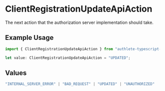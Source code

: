 # ClientRegistrationUpdateApiAction

The next action that the authorization server implementation should take.


## Example Usage

```typescript
import { ClientRegistrationUpdateApiAction } from "authlete-typescript-sdk/models/operations";

let value: ClientRegistrationUpdateApiAction = "UPDATED";
```

## Values

```typescript
"INTERNAL_SERVER_ERROR" | "BAD_REQUEST" | "UPDATED" | "UNAUTHORIZED"
```